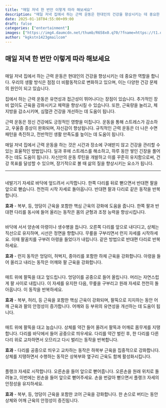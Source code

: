 ```yaml
---
title: "매일 저녁 한 번만 이렇게 따라 해보세요"
description: "매일 저녁 집에서 하는 근력 운동은 현대인의 건강을 향상시키는 데 중요한 역할을 합니다. 우리의 생활 방식은 점점 더 비활동적으로 변화하고 있으며, 이는 다양한 건강 문제의 원인이 되고 있습니다."
date: 2025-01-18T04:55:00+09:00
draft: false
categories: ["entertainment"]
images: ["https://img4.daumcdn.net/thumb/R658x0.q70/?fname=https://t1.daumcdn.net/news/202403/09/tenbody/20240309081021472mrrr.jpg", "https://t1.daumcdn.net/news/202403/09/tenbody/20240309081021894bhmu.gif", "https://t1.daumcdn.net/news/202403/09/tenbody/20240309081022272cxsx.gif", "https://t1.daumcdn.net/news/202403/09/tenbody/20240309081022788crrp.gif", "https://t1.daumcdn.net/news/202403/09/tenbody/20240309081023211zlhm.gif"]
author: "kgkstn1423gmailcom"
---
```


<h2 >매일 저녁 한 번만 이렇게 따라 해보세요</h2> <figure ><img src="https://img4.daumcdn.net/thumb/R658x0.q70/?fname=https://t1.daumcdn.net/news/202403/09/tenbody/20240309081021472mrrr.jpg" alt=""/></figure> <p>매일 저녁 집에서 하는 근력 운동은 현대인의 건강을 향상시키는 데 중요한 역할을 합니다. 우리의 생활 방식은 점점 더 비활동적으로 변화하고 있으며, 이는 다양한 건강 문제의 원인이 되고 있습니다.</p> <p>집에서 하는 근력 운동은 유연성과 접근성이 뛰어나다는 장점이 있습니다. 추가적인 장비 없이도 근육을 강화시키고 체력을 향상시킬 수 있습니다. 또한, 근육량을 늘리고, 체지방을 감소시키며, 심혈관 건강을 개선하는 데 도움이 됩니다.</p> <p>근력 운동은 정신 건강에도 긍정적인 영향을 미칩니다. 운동을 통해 스트레스가 감소하고, 우울증 증상이 완화되며, 자신감이 향상됩니다. 규칙적인 근력 운동은 더 나은 수면 패턴을 촉진하고, 전반적인 생활 만족도를 높이는 데 도움이 됩니다.</p> <p>매일 저녁 집에서 근력 운동을 하는 것은 시간과 장소에 구애받지 않고 건강을 관리할 수 있는 효율적인 방법입니다. 일과 후에 스트레스를 해소하고, 하루 동안 쌓인 긴장을 풀어주는 데도 도움이 됩니다. 자신만의 운동 루틴을 개발하고 이를 꾸준히 유지함으로써, 건강 목표를 달성할 수 있으며, 장기적으로 볼 때 삶의 질을 향상시키는 요소가 됩니다.</p> <hr /> <figure ><img src="https://t1.daumcdn.net/news/202403/09/tenbody/20240309081021894bhmu.gif" alt=""/></figure> <p>네발기기 자세로 바닥에 엎드려서 시작합니다. 한쪽 다리를 뒤로 뻗으면서 반대편 팔을 앞으로 뻗습니다. 천천히 시작 자세로 돌아옵니다. 반대편 팔과 다리로 같은 동작을 반복합니다.</p> <p><strong>효과</strong> - 복부, 등, 엉덩이 근육을 포함한 핵심 근육의 강화에 도움을 줍니다. 한쪽 팔과 반대편 다리를 동시에 들어 올리는 동작은 몸의 균형과 조정 능력을 향상시킵니다.</p> <figure ><img src="https://t1.daumcdn.net/news/202403/09/tenbody/20240309081022272cxsx.gif" alt=""/></figure> <p>바닥에 서서 양손에 아령이나 생수병을 듭니다. 오른쪽 다리를 앞으로 내디디고, 상체는 직선으로 유지하며, 시선은 정면을 향합니다. 무릎을 구부리면서 런지 자세를 시작하세요. 이때 팔꿈치를 구부려 아령을 들었다가 내립니다. 같은 방법으로 반대편 다리로 반복하세요.</p> <p><strong>효과</strong> - 런지 동작은 엉덩이, 허벅지, 종아리를 포함한 하체 근육을 강화합니다. 아령을 들어 올리고 내리는 동작은 어깨와 팔 근육을 강화합니다.</p> <figure ><img src="https://t1.daumcdn.net/news/202403/09/tenbody/20240309081022788crrp.gif" alt=""/></figure> <p>매트 위에 팔뚝을 대고 엎드립니다. 엉덩이를 공중으로 들어 올립니다. 머리는 자연스럽게 팔 사이로 내립니다. 이 자세를 유지한 다음, 무릎을 구부리고 원래 자세로 천천히 돌아옵니다. 이 동작을 반복하세요.</p> <p><strong>효과</strong> - 복부, 허리, 등 근육을 포함한 핵심 근육이 강화되며, 팔뚝으로 지지하는 동안 어깨 근육과 팔의 안정성이 증가합니다. 어깨와 등 부위의 유연성을 개선하는 데 도움이 됩니다.</p> <figure ><img src="https://t1.daumcdn.net/news/202403/09/tenbody/20240309081023211zlhm.gif" alt=""/></figure> <p>매트 위에 팔뚝을 대고 눕습니다. 상체를 약간 들어 올려서 팔뚝과 어깨로 몸무게를 지탱합니다. 다리를 바닥에서 들어 공중으로 띄우세요. 다리를 약간 벌린 후, 한 다리를 다른 다리 위로 교차하면서 오므리고 다시 벌리는 동작을 반복합니다.</p> <p><strong>효과</strong> - 다리를 공중으로 띄우고 교차하는 동작은 하복부 근육을 집중적으로 강화합니다. 상체를 지탱하면서 수행하는 동작은 상복부와 옆구리 근육도 함께 활성화시킵니다.</p> <figure ><img src="https://t1.daumcdn.net/news/202403/09/tenbody/20240309081023646plbu.gif" alt=""/></figure> <p>플랭크 자세로 시작합니다. 오른손을 들어 앞으로 뻗어줍니다. 오른손을 원래 위치로 돌려놓고, 이번에는 왼손을 들어 앞으로 뻗어주세요. 손을 번갈아 뻗으면서 플랭크 자세의 안정성을 유지하세요.</p> <p><strong>효과</strong> - 복부, 등, 엉덩이 근육을 포함한 코어 근육을 강화합니다. 한 손으로 버티는 동안 상체와 어깨 근육의 안정성이 증진됩니다.</p>